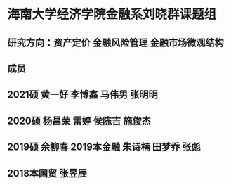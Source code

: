 # 海南大学经济学院金融系刘晓群课题组
## 研究方向：资产定价 金融风险管理 金融市场微观结构

## 成员
## 2021硕 黄一好 李博鑫 马伟男 张明明
## 2020硕 杨昌荣 雷婷 侯陈吉 施俊杰
## 2019硕 余柳春 2019本金融 朱诗楠 田梦乔 张彪
## 2018本国贸 张昱辰
